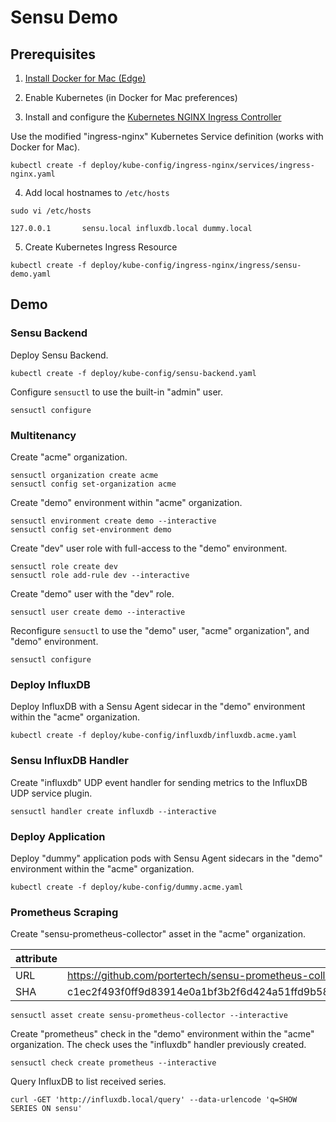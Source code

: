 # Sensu Demo

## Prerequisites

1. [Install Docker for Mac (Edge)](https://store.docker.com/editions/community/docker-ce-desktop-mac)

2. Enable Kubernetes (in Docker for Mac preferences)

3. Install and configure the [Kubernetes NGINX Ingress Controller](https://github.com/kubernetes/ingress-nginx)

Use the modified "ingress-nginx" Kubernetes Service definition (works with Docker for Mac).

```
kubectl create -f deploy/kube-config/ingress-nginx/services/ingress-nginx.yaml
```

4. Add local hostnames to `/etc/hosts`

`sudo vi /etc/hosts`

`127.0.0.1       sensu.local influxdb.local dummy.local`

5. Create Kubernetes Ingress Resource

```
kubectl create -f deploy/kube-config/ingress-nginx/ingress/sensu-demo.yaml
```

## Demo

### Sensu Backend

Deploy Sensu Backend.

```
kubectl create -f deploy/kube-config/sensu-backend.yaml
```

Configure `sensuctl` to use the built-in "admin" user.

```
sensuctl configure
```

### Multitenancy

Create "acme" organization.

```
sensuctl organization create acme
sensuctl config set-organization acme
```

Create "demo" environment within "acme" organization.

```
sensuctl environment create demo --interactive
sensuctl config set-environment demo
```

Create "dev" user role with full-access to the "demo" environment.

```
sensuctl role create dev
sensuctl role add-rule dev --interactive
```

Create "demo" user with the "dev" role.

```
sensuctl user create demo --interactive
```

Reconfigure `sensuctl` to use the "demo" user, "acme" organization", and "demo" environment.

```
sensuctl configure
```

### Deploy InfluxDB

Deploy InfluxDB with a Sensu Agent sidecar in the "demo" environment within the "acme" organization.

```
kubectl create -f deploy/kube-config/influxdb/influxdb.acme.yaml
```

### Sensu InfluxDB Handler

Create "influxdb" UDP event handler for sending metrics to the InfluxDB UDP service plugin.

```
sensuctl handler create influxdb --interactive
```

### Deploy Application

Deploy "dummy" application pods with Sensu Agent sidecars in the "demo" environment within the "acme" organization.

```
kubectl create -f deploy/kube-config/dummy.acme.yaml
```

### Prometheus Scraping

Create "sensu-prometheus-collector" asset in the "acme" organization.

| attribute | value |
| --- | --- |
| URL | https://github.com/portertech/sensu-prometheus-collector/releases/download/1.0.0/sensu-prometheus-collector.tar |
| SHA | c1ec2f493f0ff9d83914e0a1bf3b2f6d424a51ffd9b5852d3dd04e592ebc56ab3d09635540677d6f78ea07138024f3d6a4f7f71e2cb744d7a565d4fa4077611c |

```
sensuctl asset create sensu-prometheus-collector --interactive
```

Create "prometheus" check in the "demo" environment within the "acme" organization. The check uses the "influxdb" handler previously created.

```
sensuctl check create prometheus --interactive
```

Query InfluxDB to list received series.

```
curl -GET 'http://influxdb.local/query' --data-urlencode 'q=SHOW SERIES ON sensu'
```
